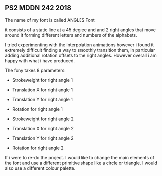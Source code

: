 ## PS2 MDDN 242 2018

The name of my font is called ANGLES Font

it consists of a static line at a 45 degree and and 2 right angles that move around it forming different letters and numbers of the alphabets.

I tried experimenting with the interpolation animations however i found it extremely difficult finding a way to smoothly transition them, in particular adding additional rotation offsets to the right angles. However overall i am happy with what i have produced.

The fony takes 8 parameters:

- Strokeweight for right angle 1
- Translation X for right angle 1
- Translation Y for right angle 1
- Rotation for right angle 1

- Strokeweight for right angle 2
- Translation X for right angle 2
- Translation Y for right angle 2
- Rotation for right angle 2

If i were to re-do the project. I would like to change the main elements of the font and use a different primitive shape like a circle or triangle. I would also use a different colour palette.